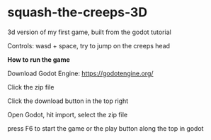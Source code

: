 # squash-the-creeps-3D
3d version of my first game, built from the godot tutorial

Controls: wasd + space, try to jump on the creeps head

**How to run the game**

Download Godot Engine: https://godotengine.org/

Click the zip file

Click the download button in the top right

Open Godot, hit import, select the zip file

press F6 to start the game or the play button along the top in godot
